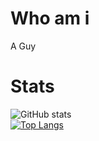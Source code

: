 # Who am i
A Guy

# Stats
![GitHub stats](https://github-readme-stats.vercel.app/api?username=TiredGui&theme=tokyonight&show_icons=true)\
[![Top Langs](https://github-readme-stats.vercel.app/api/top-langs/?username=TiredGui&exclude_repo=github-readme-stats,anuraghazra.github.io)](https://github.com/anuraghazra/github-readme-stats)